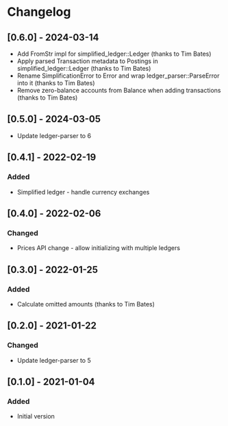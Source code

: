 # Changelog

## [0.6.0] - 2024-03-14

- Add FromStr impl for simplified_ledger::Ledger (thanks to Tim Bates)
- Apply parsed Transaction metadata to Postings in simplified_ledger::Ledger (thanks to Tim Bates)
- Rename SimplificationError to Error and wrap ledger_parser::ParseError into it (thanks to Tim Bates)
- Remove zero-balance accounts from Balance when adding transactions (thanks to Tim Bates)

## [0.5.0] - 2024-03-05

- Update ledger-parser to 6

## [0.4.1] - 2022-02-19

### Added

- Simplified ledger - handle currency exchanges

## [0.4.0] - 2022-02-06

### Changed

- Prices API change - allow initializing with multiple ledgers

## [0.3.0] - 2022-01-25

### Added

- Calculate omitted amounts (thanks to Tim Bates)

## [0.2.0] - 2021-01-22

### Changed

- Update ledger-parser to 5

## [0.1.0] - 2021-01-04

### Added

- Initial version
